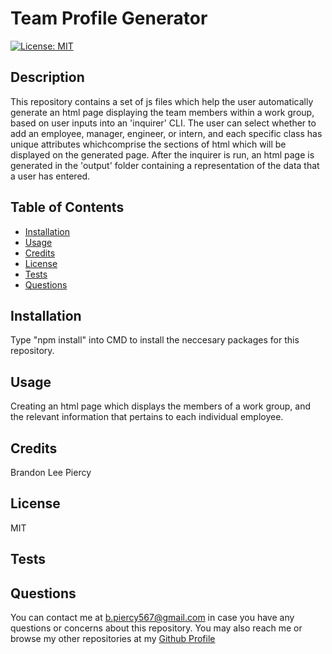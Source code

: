 
# Team Profile Generator
[![License: MIT](https://img.shields.io/badge/License-MIT-yellow.svg)](https://opensource.org/licenses/MIT)
## Description

This repository contains a set of js files which help the user automatically generate an html page displaying the team members within a work group, based on user inputs into an 'inquirer' CLI. The user can select whether to add an employee, manager, engineer, or intern, and each specific class has unique attributes whichcomprise the sections of html which will be displayed on the generated page. After the inquirer is run, an html page is generated in the 'output' folder containing a representation of the data that a user has entered.

## Table of Contents

- [Installation](#installation)
- [Usage](#usage)
- [Credits](#credits)
- [License](#license)
- [Tests](#tests)
- [Questions](#questions)

## Installation

Type "npm install" into CMD to install the neccesary packages for this repository.

## Usage

Creating an html page which displays the members of a work group, and the relevant information that pertains to each individual employee.

## Credits

Brandon Lee Piercy

## License

MIT

## Tests



## Questions

You can contact me at b.piercy567@gmail.com in case you have any questions or concerns about this repository.
You may also reach me or browse my other repositories at my [Github Profile](https://github.com/brandonleepiercy)

